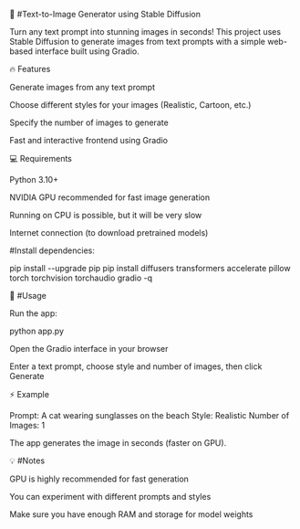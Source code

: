 🎨 #Text-to-Image Generator using Stable Diffusion

Turn any text prompt into stunning images in seconds! This project uses Stable Diffusion to generate images from text prompts with a simple web-based interface built using Gradio.

🔥 Features

Generate images from any text prompt

Choose different styles for your images (Realistic, Cartoon, etc.)

Specify the number of images to generate

Fast and interactive frontend using Gradio

💻 Requirements

Python 3.10+

NVIDIA GPU recommended for fast image generation

Running on CPU is possible, but it will be very slow

Internet connection (to download pretrained models)


#Install dependencies:

pip install --upgrade pip
pip install diffusers transformers accelerate pillow torch torchvision torchaudio gradio -q

🚀 #Usage

Run the app:

python app.py


Open the Gradio interface in your browser

Enter a text prompt, choose style and number of images, then click Generate

⚡ Example

Prompt: A cat wearing sunglasses on the beach
Style: Realistic
Number of Images: 1

The app generates the image in seconds (faster on GPU).

💡 #Notes

GPU is highly recommended for fast generation

You can experiment with different prompts and styles

Make sure you have enough RAM and storage for model weights

